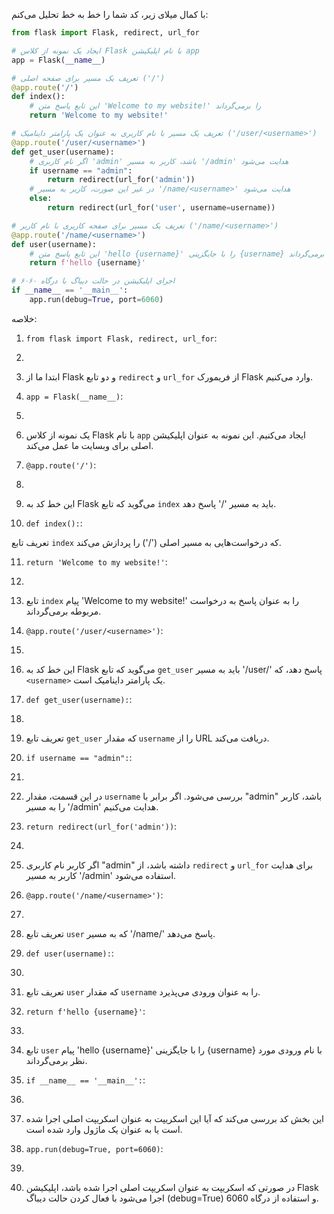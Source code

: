 با کمال میلای زیر، کد شما را خط به خط تحلیل می‌کنم:

```python
from flask import Flask, redirect, url_for

# ایجاد یک نمونه از کلاس Flask با نام اپلیکیشن app
app = Flask(__name__)

# تعریف یک مسیر برای صفحه اصلی ('/')
@app.route('/')
def index():
    # این تابع پاسخ متن 'Welcome to my website!' را برمی‌گرداند
    return 'Welcome to my website!'

# تعریف یک مسیر با نام کاربری به عنوان یک پارامتر داینامیک ('/user/<username>')
@app.route('/user/<username>')
def get_user(username):
    # اگر نام کاربری 'admin' باشد، کاربر به مسیر '/admin' هدایت می‌شود
    if username == "admin":
        return redirect(url_for('admin'))
    # در غیر این صورت، کاربر به مسیر '/name/<username>' هدایت می‌شود
    else:
        return redirect(url_for('user', username=username))

# تعریف یک مسیر برای صفحه کاربری با نام کاربر ('/name/<username>')
@app.route('/name/<username>')
def user(username):
    # این تابع پاسخ متن 'hello {username}' را با جایگزینی {username} با نام ورودی مورد نظر برمی‌گرداند
    return f'hello {username}'

# اجرای اپلیکیشن در حالت دیباگ با درگاه ۶۰۶۰
if __name__ == '__main__':
    app.run(debug=True, port=6060)
```

خلاصه:

1. `from flask import Flask, redirect, url_for`:
2.
3.   ابتدا ما از Flask و دو تابع `redirect` و `url_for` از فریمورک Flask وارد می‌کنیم.

4. `app = Flask(__name__)`:
5.
6. یک نمونه از کلاس Flask با نام `app` ایجاد می‌کنیم. این نمونه به عنوان اپلیکیشن اصلی برای وبسایت ما عمل می‌کند.

7. `@app.route('/')`:
8.
9.   این خط کد به Flask می‌گوید که تابع `index` باید به مسیر '/' پاسخ دهد.

10. `def index():`:

تعریف تابع `index` که درخواست‌هایی به مسیر اصلی ('/') را پردازش می‌کند.

11. `return 'Welcome to my website!'`:
12.
13. تابع `index` پیام 'Welcome to my website!' را به عنوان پاسخ به درخواست مربوطه برمی‌گرداند.

14. `@app.route('/user/<username>')`:
15.
16. این خط کد به Flask می‌گوید که تابع `get_user` باید به مسیر '/user/<username>' پاسخ دهد، که `<username>` یک پارامتر داینامیک است.

17. `def get_user(username):`:
18.
19. تعریف تابع `get_user` که مقدار `username` را از URL دریافت می‌کند.

20. `if username == "admin":`:
21.
22. در این قسمت، مقدار `username` بررسی می‌شود. اگر برابر با "admin" باشد، کاربر را به مسیر '/admin' هدایت می‌کنیم.

23. `return redirect(url_for('admin'))`:
24.
25.   اگر کاربر نام کاربری "admin" داشته باشد، از `redirect` و `url_for` برای هدایت کاربر به مسیر '/admin' استفاده می‌شود.

26. `@app.route('/name/<username>')`:
27.
28.   تعریف تابع `user` که به مسیر '/name/<username>' پاسخ می‌دهد.

29. `def user(username):`:
30.
31.   تعریف تابع `user` که مقدار `username` را به عنوان ورودی می‌پذیرد.

32. `return f'hello {username}'`:
33.
34.   تابع `user` پیام 'hello {username}' را با جایگزینی {username} با نام ورودی مورد نظر برمی‌گرداند.

35. `if __name__ == '__main__':`:
36.
37.   این بخش کد بررسی می‌کند که آیا این اسکریپت به عنوان اسکریپت اصلی اجرا شده است یا به عنوان یک ماژول وارد شده است.

38. `app.run(debug=True, port=6060)`:
39.
40.   در صورتی که اسکریپت به عنوان اسکریپت اصلی اجرا شده باشد، اپلیکیشن Flask اجرا می‌شود با فعال کردن حالت دیباگ (debug=True) و استفاده از درگاه 6060.
